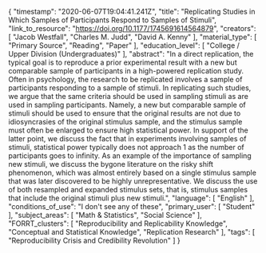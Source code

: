 {
    "timestamp": "2020-06-07T19:04:41.241Z",
    "title": "Replicating Studies in Which Samples of Participants Respond to Samples of Stimuli",
    "link_to_resource": "https://doi.org/10.1177/1745691614564879",
    "creators": [
        "Jacob Westfall",
        "Charles M. Judd",
        "David A. Kenny"
    ],
    "material_type": [
        "Primary Source",
        "Reading",
        "Paper"
    ],
    "education_level": [
        "College / Upper Division (Undergraduates)"
    ],
    "abstract": "In a direct replication, the typical goal is to reproduce a prior experimental result with a new but comparable sample of participants in a high-powered replication study. Often in psychology, the research to be replicated involves a sample of participants responding to a sample of stimuli. In replicating such studies, we argue that the same criteria should be used in sampling stimuli as are used in sampling participants. Namely, a new but comparable sample of stimuli should be used to ensure that the original results are not due to idiosyncrasies of the original stimulus sample, and the stimulus sample must often be enlarged to ensure high statistical power. In support of the latter point, we discuss the fact that in experiments involving samples of stimuli, statistical power typically does not approach 1 as the number of participants goes to infinity. As an example of the importance of sampling new stimuli, we discuss the bygone literature on the risky shift phenomenon, which was almost entirely based on a single stimulus sample that was later discovered to be highly unrepresentative. We discuss the use of both resampled and expanded stimulus sets, that is, stimulus samples that include the original stimuli plus new stimuli.",
    "language": [
        "English"
    ],
    "conditions_of_use": "I don't see any of these",
    "primary_user": [
        "Student"
    ],
    "subject_areas": [
        "Math & Statistics",
        "Social Science"
    ],
    "FORRT_clusters": [
        "Reproducibility and Replicability Knowledge",
        "Conceptual and Statistical Knowledge",
        "Replication Research"
    ],
    "tags": [
        "Reproducibility Crisis and Credibility Revolution"
    ]
}